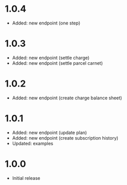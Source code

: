 # 1.0.4

- Added: new endpoint (one step)

# 1.0.3

- Added: new endpoint (settle charge)
- Added: new endpoint (settle parcel carnet)

# 1.0.2

- Added: new endpoint (create charge balance sheet)

# 1.0.1

- Added: new endpoint (update plan)
- Added: new endpoint (create subscription history)
- Updated: examples

# 1.0.0

- Initial release